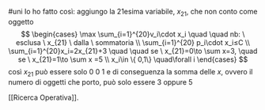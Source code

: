 #uni 
Io ho fatto così:
aggiungo la 21esima variabile, $x_{21}$, che non conto come oggetto
$$
\begin{cases} 
\max \sum_{i=1}^{20}v_i\cdot x_i \quad \quad nb: \ esclusa \ x_{21} \ dalla \ sommatoria
\\
\sum_{i=1}^{20} p_i\cdot x_i≤C
\\
\sum_{i=1}^{20}x_i=2x_{21}+3 \quad \quad se \ x_{21}=0\to \sum x=3, \quad se \ x_{21}=1\to \sum x =5
\\
x_i\in \{ 0,1\} \quad\forall i
\end{cases}
$$
così $x_{21}$ può essere solo $0$ 0 $1$ e di conseguenza la somma delle $x$, ovvero il numero di oggetti che porto, può solo essere $3$ oppure $5$ 

[[Ricerca Operativa]].